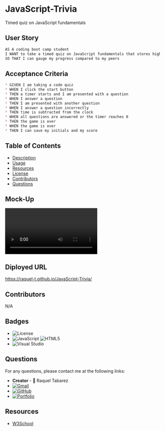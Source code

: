 # JavaScript-Trivia
Timed quiz on JavaScript fundamentals

## User Story 
```md
AS A coding boot camp student
I WANT to take a timed quiz on JavaScript fundamentals that stores high scores
SO THAT I can gauge my progress compared to my peers
```


## Acceptance Criteria 
``````md
* GIVEN I am taking a code quiz
* WHEN I click the start button
* THEN a timer starts and I am presented with a question
* WHEN I answer a question
* THEN I am presented with another question
* WHEN I answer a question incorrectly
* THEN time is subtracted from the clock
* WHEN all questions are answered or the timer reaches 0
* THEN the game is over
* WHEN the game is over
* THEN I can save my initials and my score
``````

## Table of Contents

* [Description](#description)
* [Usage](#usage)
* [Resources](#resources)
* [License](#license)
* [Contributors](#contributors)
* [Questions](#questions)

## Mock-Up

<video src="Quiz%20Game%20Demo.mp4" controls title="Title"></video>

## Diployed URL

https://raquel-t.github.io/JavaScript-Trivia/ 


## Contributors

N/A

## Badges
* ![License](https://img.shields.io/badge/License-MIT-blue.svg)
* ![JavaScript](https://img.shields.io/badge/javascript-%23323330.svg?style=for-the-badge&logo=javascript&logoColor=%23F7DF1E)
![HTML5](https://img.shields.io/badge/html5-%23E34F26.svg?style=for-the-badge&logo=html5&logoColor=white)
* ![Visual Studio](https://img.shields.io/badge/Visual%20Studio-5C2D91.svg?style=for-the-badge&logo=visual-studio&logoColor=white)

## Questions

For any questions, please contact me at the following links:
* **Creator** - 🎨 Raquel Tabarez
* [![Gmail](https://img.shields.io/badge/Gmail-D14836?style=for-the-badge&logo=gmail&logoColor=white)](mailto:raquelstabarez.07@gmail.com)
* [![GitHub](https://img.shields.io/badge/github-%23121011.svg?style=for-the-badge&logo=github&logoColor=white)](https://github.com/Raquel-t)
* [![Portfolio](https://img.shields.io/badge/Portfolio-%23000000.svg?style=for-the-badge&logo=firefox&logoColor=#FF7139)](https://raquel-t.github.io/Professional-Portfolio-2nd-assignment/)

## Resources
* [W3School](https://www.w3schools.com/js/default.asp)

